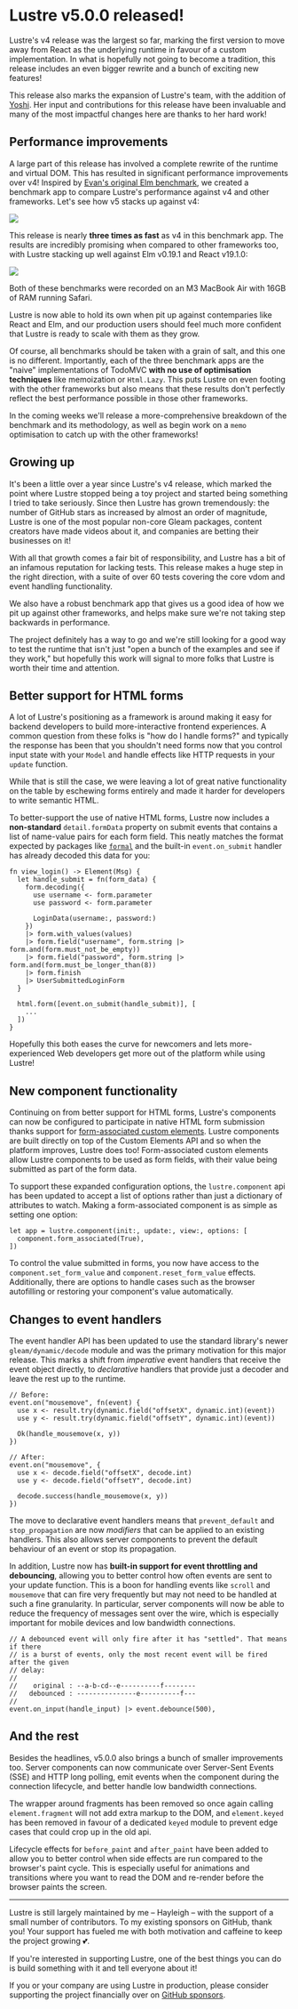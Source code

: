 # Lustre v5.0.0 released!

Lustre's v4 release was the largest so far, marking the first version to move away
from React as the underlying runtime in favour of a custom implementation. In what
is hopefully not going to become a tradition, this release includes an even bigger
rewrite and a bunch of exciting new features!

This release also marks the expansion of Lustre's team, with the addition of
[Yoshi](https://bsky.app/profile/joshi.monster). Her input and contributions for
this release have been invaluable and many of the most impactful changes here are
thanks to her hard work!

## Performance improvements

A large part of this release has involved a complete rewrite of the runtime and
virtual DOM. This has resulted in significant performance improvements over v4!
Inspired by [Evan's original Elm benchmark](https://github.com/evancz/react-angular-ember-elm-performance-comparison),
we created a benchmark app to compare Lustre's performance against v4 and other
frameworks. Let's see how v5 stacks up against v4:

![](https://github.com/lustre-labs/lustre/blob/main/pages/announcements/2025-04-19-v4-v5.png?raw=true)

This release is nearly **three times as fast** as v4 in this benchmark app. The
results are incredibly promising when compared to other frameworks too, with Lustre
stacking up well against Elm v0.19.1 and React v19.1.0:

![](https://github.com/lustre-labs/lustre/blob/main/pages/announcements/2025-04-19-elm-lustre-react.png?raw=true)

Both of these benchmarks were recorded on an M3 MacBook Air with 16GB of RAM
running Safari.

Lustre is now able to hold its own when pit up against contemparies like React
and Elm, and our production users should feel much more confident that Lustre is
ready to scale with them as they grow.

Of course, all benchmarks should be taken with a grain of salt, and this one is
no different. Importantly, each of the three benchmark apps are the "naive"
implementations of TodoMVC **with no use of optimisation techniques** like
memoization or `Html.Lazy`. This puts Lustre on even footing with the other
frameworks but also means that these results don't perfectly reflect the best
performance possible in those other frameworks.

In the coming weeks we'll release a more-comprehensive breakdown of the benchmark
and its methodology, as well as begin work on a `memo` optimisation to catch up
with the other frameworks!

## Growing up

It's been a little over a year since Lustre's v4 release, which marked the point
where Lustre stopped being a toy project and started being something I tried to
take seriously. Since then Lustre has grown tremendously: the number of GitHub
stars as increased by almost an order of magnitude, Lustre is one of the most
popular non-core Gleam packages, content creators have made videos about it, and
companies are betting their businesses on it!

With all that growth comes a fair bit of responsibility, and Lustre has a bit of
an infamous reputation for lacking tests. This release makes a huge step in the
right direction, with a suite of over 60 tests covering the core vdom and event
handling functionality.

We also have a robust benchmark app that gives us a good idea of how we pit up
against other frameworks, and helps make sure we're not taking step backwards in
performance.

The project definitely has a way to go and we're still looking for a good way to
test the runtime that isn't just "open a bunch of the examples and see if they
work," but hopefully this work will signal to more folks that Lustre is worth
their time and attention.

## Better support for HTML forms

A lot of Lustre's positioning as a framework is around making it easy for backend
developers to build more-interactive frontend experiences. A common question from
these folks is "how do I handle forms?" and typically the response has been that
you shouldn't need forms now that you control input state with your `Model` and
handle effects like HTTP requests in your `update` function.

While that is still the case, we were leaving a lot of great native functionality
on the table by eschewing forms entirely and made it harder for developers to
write semantic HTML.

To better-support the use of native HTML forms, Lustre now includes a **non-standard**
`detail.formData` property on submit events that contains a list of name-value
pairs for each form field. This neatly matches the format expected by packages
like [`formal`](https://hexdocs.pm/formal/) and the built-in `event.on_submit`
handler has already decoded this data for you:

```gleam
fn view_login() -> Element(Msg) {
  let handle_submit = fn(form_data) {
    form.decoding({
      use username <- form.parameter
      use password <- form.parameter

      LoginData(username:, password:)
    })
    |> form.with_values(values)
    |> form.field("username", form.string |> form.and(form.must_not_be_empty))
    |> form.field("password", form.string |> form.and(form.must_be_longer_than(8))
    |> form.finish
    |> UserSubmittedLoginForm
  }

  html.form([event.on_submit(handle_submit)], [
    ...
  ])
}
```

Hopefully this both eases the curve for newcomers and lets more-experienced Web
developers get more out of the platform while using Lustre!

## New component functionality

Continuing on from better support for HTML forms, Lustre's components can now be
configured to participate in native HTML form submission thanks support for
[form-associated custom elements](https://web.dev/articles/more-capable-form-controls#form-associated_custom_elements).
Lustre components are built directly on top of the Custom Elements API and so when
the platform improves, Lustre does too! Form-associated custom elements allow
Lustre components to be used as form fields, with their value being submitted as
part of the form data.

To support these expanded configuration options, the `lustre.component` api has
been updated to accept a list of options rather than just a dictionary of attributes
to watch. Making a form-associated component is as simple as setting one option:

```gleam
let app = lustre.component(init:, update:, view:, options: [
  component.form_associated(True),
])
```

To control the value submitted in forms, you now have access to the
`component.set_form_value` and `component.reset_form_value` effects. Additionally,
there are options to handle cases such as the browser autofilling or restoring
your component's value automatically.

## Changes to event handlers

The event handler API has been updated to use the standard library's newer
`gleam/dynamic/decode` module and was the primary motivation for this major
release. This marks a shift from _imperative_ event handlers that receive the
event object directly, to _declarative_ handlers that provide just a decoder and
leave the rest up to the runtime.

```gleam
// Before:
event.on("mousemove", fn(event) {
  use x <- result.try(dynamic.field("offsetX", dynamic.int)(event))
  use y <- result.try(dynamic.field("offsetY", dynamic.int)(event))

  Ok(handle_mousemove(x, y))
})

// After:
event.on("mousemove", {
  use x <- decode.field("offsetX", decode.int)
  use y <- decode.field("offsetY", decode.int)

  decode.success(handle_mousemove(x, y))
})
```

The move to declarative event handlers means that `prevent_default` and `stop_propagation`
are now _modifiers_ that can be applied to an existing handlers. This also allows
server components to prevent the default behaviour of an event or stop its propagation.

In addition, Lustre now has **built-in support for event throttling and debouncing**,
allowing you to better control how often events are sent to your update function.
This is a boon for handling events like `scroll` and `mousemove` that can fire
very frequently but may not need to be handled at such a fine granularity. In
particular, server components will now be able to reduce the frequency of messages
sent over the wire, which is especially important for mobile devices and low bandwidth
connections.

```gleam
// A debounced event will only fire after it has "settled". That means if there
// is a burst of events, only the most recent event will be fired after the given
// delay:
//
//    original : --a-b-cd--e----------f--------
//   debounced : ---------------e----------f---
//
event.on_input(handle_input) |> event.debounce(500),
```

## And the rest

Besides the headlines, v5.0.0 also brings a bunch of smaller improvements too.
Server components can now communicate over Server-Sent Events (SSE) and HTTP
long polling, emit events when the component during the connection lifecycle, and
better handle low bandwidth connections.

The wrapper around fragments has been removed so once again calling `element.fragment`
will not add extra markup to the DOM, and `element.keyed` has been removed in
favour of a dedicated `keyed` module to prevent edge cases that could crop up in
the old api.

Lifecycle effects for `before_paint` and `after_paint` have been added to allow
you to better control when side effects are run compared to the browser's paint
cycle. This is especially useful for animations and transitions where you want to
read the DOM and re-render before the browser paints the screen.

---

Lustre is still largely maintained by me – Hayleigh – with the support of a small
number of contributors. To my existing sponsors on GitHub, thank you! Your support
has fueled me with both motivation and caffeine to keep the project growing 💕.

If you're interested in supporting Lustre, one of the best things you can do is
build something with it and tell everyone about it!

If you or your company are using Lustre in production, please consider supporting
the project financially over on [GitHub sponsors](https://github.com/sponsors/hayleigh-dot-dev).
